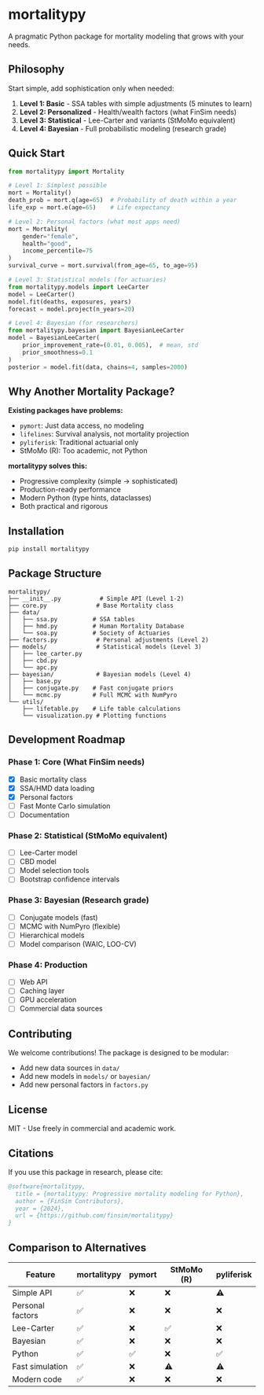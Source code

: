 # mortalitypy

A pragmatic Python package for mortality modeling that grows with your needs.

## Philosophy

Start simple, add sophistication only when needed:

1. **Level 1: Basic** - SSA tables with simple adjustments (5 minutes to learn)
2. **Level 2: Personalized** - Health/wealth factors (what FinSim needs)
3. **Level 3: Statistical** - Lee-Carter and variants (StMoMo equivalent)
4. **Level 4: Bayesian** - Full probabilistic modeling (research grade)

## Quick Start

```python
from mortalitypy import Mortality

# Level 1: Simplest possible
mort = Mortality()
death_prob = mort.q(age=65)  # Probability of death within a year
life_exp = mort.e(age=65)    # Life expectancy

# Level 2: Personal factors (what most apps need)
mort = Mortality(
    gender="female",
    health="good",
    income_percentile=75
)
survival_curve = mort.survival(from_age=65, to_age=95)

# Level 3: Statistical models (for actuaries)
from mortalitypy.models import LeeCarter
model = LeeCarter()
model.fit(deaths, exposures, years)
forecast = model.project(n_years=20)

# Level 4: Bayesian (for researchers)
from mortalitypy.bayesian import BayesianLeeCarter
model = BayesianLeeCarter(
    prior_improvement_rate=(0.01, 0.005),  # mean, std
    prior_smoothness=0.1
)
posterior = model.fit(data, chains=4, samples=2000)
```

## Why Another Mortality Package?

**Existing packages have problems:**
- `pymort`: Just data access, no modeling
- `lifelines`: Survival analysis, not mortality projection  
- `pyliferisk`: Traditional actuarial only
- StMoMo (R): Too academic, not Python

**mortalitypy solves this:**
- Progressive complexity (simple → sophisticated)
- Production-ready performance
- Modern Python (type hints, dataclasses)
- Both practical and rigorous

## Installation

```bash
pip install mortalitypy
```

## Package Structure

```
mortalitypy/
├── __init__.py           # Simple API (Level 1-2)
├── core.py              # Base Mortality class
├── data/
│   ├── ssa.py          # SSA tables
│   ├── hmd.py          # Human Mortality Database
│   └── soa.py          # Society of Actuaries
├── factors.py           # Personal adjustments (Level 2)
├── models/              # Statistical models (Level 3)
│   ├── lee_carter.py
│   ├── cbd.py
│   └── apc.py
├── bayesian/            # Bayesian models (Level 4)
│   ├── base.py
│   ├── conjugate.py    # Fast conjugate priors
│   └── mcmc.py         # Full MCMC with NumPyro
└── utils/
    ├── lifetable.py    # Life table calculations
    └── visualization.py # Plotting functions
```

## Development Roadmap

### Phase 1: Core (What FinSim needs)
- [x] Basic mortality class
- [x] SSA/HMD data loading
- [x] Personal factors
- [ ] Fast Monte Carlo simulation
- [ ] Documentation

### Phase 2: Statistical (StMoMo equivalent)
- [ ] Lee-Carter model
- [ ] CBD model
- [ ] Model selection tools
- [ ] Bootstrap confidence intervals

### Phase 3: Bayesian (Research grade)
- [ ] Conjugate models (fast)
- [ ] MCMC with NumPyro (flexible)
- [ ] Hierarchical models
- [ ] Model comparison (WAIC, LOO-CV)

### Phase 4: Production
- [ ] Web API
- [ ] Caching layer
- [ ] GPU acceleration
- [ ] Commercial data sources

## Contributing

We welcome contributions! The package is designed to be modular:
- Add new data sources in `data/`
- Add new models in `models/` or `bayesian/`
- Add new personal factors in `factors.py`

## License

MIT - Use freely in commercial and academic work.

## Citations

If you use this package in research, please cite:

```bibtex
@software{mortalitypy,
  title = {mortalitypy: Progressive mortality modeling for Python},
  author = {FinSim Contributors},
  year = {2024},
  url = {https://github.com/finsim/mortalitypy}
}
```

## Comparison to Alternatives

| Feature | mortalitypy | pymort | StMoMo (R) | pyliferisk |
|---------|------------|---------|------------|------------|
| Simple API | ✅ | ❌ | ❌ | ⚠️ |
| Personal factors | ✅ | ❌ | ❌ | ❌ |
| Lee-Carter | ✅ | ❌ | ✅ | ❌ |
| Bayesian | ✅ | ❌ | ❌ | ❌ |
| Python | ✅ | ✅ | ❌ | ✅ |
| Fast simulation | ✅ | ❌ | ⚠️ | ⚠️ |
| Modern code | ✅ | ❌ | ❌ | ❌ |